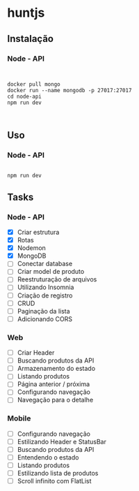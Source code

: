 # huntjs

## Instalação
### Node - API
<code>
<pre>
docker pull mongo
docker run --name mongodb -p 27017:27017
cd node-api
npm run dev
</pre>
</code>

## Uso

### Node - API

<code>
npm run dev
</code>

## Tasks

### Node - API

- [x] Criar estrutura
- [x] Rotas
- [x] Nodemon
- [x] MongoDB
- [ ] Conectar database
- [ ] Criar model de produto
- [ ] Reestruturação de arquivos
- [ ] Utilizando Insomnia
- [ ] Criação de registro
- [ ] CRUD
- [ ] Paginação da lista
- [ ] Adicionando CORS

### Web

- [ ] Criar Header
- [ ] Buscando produtos da API
- [ ] Armazenamento do estado
- [ ] Listando produtos
- [ ] Página anterior / próxima
- [ ] Configurando navegação
- [ ] Navegação para o detalhe

### Mobile

- [ ] Configurando navegação
- [ ] Estilizando Header e StatusBar
- [ ] Buscando produtos da API
- [ ] Entendendo o estado
- [ ] Listando produtos
- [ ] Estilizando lista de produtos
- [ ] Scroll infinito com FlatList
